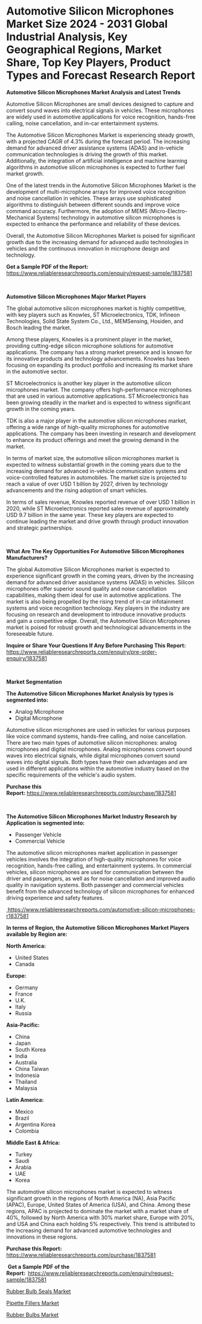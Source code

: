 <p><h1>Automotive Silicon Microphones Market Size 2024 - 2031 Global Industrial Analysis, Key Geographical Regions, Market Share, Top Key Players, Product Types and Forecast Research Report</h1></p><p><strong>Automotive Silicon Microphones Market Analysis and Latest Trends</strong></p>
<p><p>Automotive Silicon Microphones are small devices designed to capture and convert sound waves into electrical signals in vehicles. These microphones are widely used in automotive applications for voice recognition, hands-free calling, noise cancellation, and in-car entertainment systems.</p><p>The Automotive Silicon Microphones Market is experiencing steady growth, with a projected CAGR of 4.3% during the forecast period. The increasing demand for advanced driver assistance systems (ADAS) and in-vehicle communication technologies is driving the growth of this market. Additionally, the integration of artificial intelligence and machine learning algorithms in automotive silicon microphones is expected to further fuel market growth.</p><p>One of the latest trends in the Automotive Silicon Microphones Market is the development of multi-microphone arrays for improved voice recognition and noise cancellation in vehicles. These arrays use sophisticated algorithms to distinguish between different sounds and improve voice command accuracy. Furthermore, the adoption of MEMS (Micro-Electro-Mechanical Systems) technology in automotive silicon microphones is expected to enhance the performance and reliability of these devices.</p><p>Overall, the Automotive Silicon Microphones Market is poised for significant growth due to the increasing demand for advanced audio technologies in vehicles and the continuous innovation in microphone design and technology.</p></p>
<p><strong>Get a Sample PDF of the Report:&nbsp;</strong> <a href="https://www.reliableresearchreports.com/enquiry/request-sample/1837581">https://www.reliableresearchreports.com/enquiry/request-sample/1837581</a></p>
<p>&nbsp;</p>
<p><strong>Automotive Silicon Microphones Major Market Players</strong></p>
<p><p>The global automotive silicon microphones market is highly competitive, with key players such as Knowles, ST Microelectronics, TDK, Infineon Technologies, Solid State System Co., Ltd., MEMSensing, Hosiden, and Bosch leading the market. </p><p>Among these players, Knowles is a prominent player in the market, providing cutting-edge silicon microphone solutions for automotive applications. The company has a strong market presence and is known for its innovative products and technology advancements. Knowles has been focusing on expanding its product portfolio and increasing its market share in the automotive sector.</p><p>ST Microelectronics is another key player in the automotive silicon microphones market. The company offers high-performance microphones that are used in various automotive applications. ST Microelectronics has been growing steadily in the market and is expected to witness significant growth in the coming years.</p><p>TDK is also a major player in the automotive silicon microphones market, offering a wide range of high-quality microphones for automotive applications. The company has been investing in research and development to enhance its product offerings and meet the growing demand in the market.</p><p>In terms of market size, the automotive silicon microphones market is expected to witness substantial growth in the coming years due to the increasing demand for advanced in-vehicle communication systems and voice-controlled features in automobiles. The market size is projected to reach a value of over USD 1 billion by 2027, driven by technology advancements and the rising adoption of smart vehicles.</p><p>In terms of sales revenue, Knowles reported revenue of over USD 1 billion in 2020, while ST Microelectronics reported sales revenue of approximately USD 9.7 billion in the same year. These key players are expected to continue leading the market and drive growth through product innovation and strategic partnerships.</p></p>
<p>&nbsp;</p>
<p><strong>What Are The Key Opportunities For Automotive Silicon Microphones Manufacturers?</strong></p>
<p><p>The global Automotive Silicon Microphones market is expected to experience significant growth in the coming years, driven by the increasing demand for advanced driver assistance systems (ADAS) in vehicles. Silicon microphones offer superior sound quality and noise cancellation capabilities, making them ideal for use in automotive applications. The market is also being propelled by the rising trend of in-car infotainment systems and voice recognition technology. Key players in the industry are focusing on research and development to introduce innovative products and gain a competitive edge. Overall, the Automotive Silicon Microphones market is poised for robust growth and technological advancements in the foreseeable future.</p></p>
<p><strong>Inquire or Share Your Questions If Any Before Purchasing This Report:</strong> <a href="https://www.reliableresearchreports.com/enquiry/pre-order-enquiry/1837581">https://www.reliableresearchreports.com/enquiry/pre-order-enquiry/1837581</a></p>
<p>&nbsp;</p>
<p><strong>Market Segmentation</strong></p>
<p><strong>The Automotive Silicon Microphones Market Analysis by types is segmented into:</strong></p>
<p><ul><li>Analog Microphone</li><li>Digital Microphone</li></ul></p>
<p><p>Automotive silicon microphones are used in vehicles for various purposes like voice command systems, hands-free calling, and noise cancellation. There are two main types of automotive silicon microphones: analog microphones and digital microphones. Analog microphones convert sound waves into electrical signals, while digital microphones convert sound waves into digital signals. Both types have their own advantages and are used in different applications within the automotive industry based on the specific requirements of the vehicle's audio system.</p></p>
<p><strong>Purchase this Report:&nbsp;</strong><a href="https://www.reliableresearchreports.com/purchase/1837581">https://www.reliableresearchreports.com/purchase/1837581</a></p>
<p>&nbsp;</p>
<p><strong>The Automotive Silicon Microphones Market Industry Research by Application is segmented into:</strong></p>
<p><ul><li>Passenger Vehicle</li><li>Commercial Vehicle</li></ul></p>
<p><p>The automotive silicon microphones market application in passenger vehicles involves the integration of high-quality microphones for voice recognition, hands-free calling, and entertainment systems. In commercial vehicles, silicon microphones are used for communication between the driver and passengers, as well as for noise cancellation and improved audio quality in navigation systems. Both passenger and commercial vehicles benefit from the advanced technology of silicon microphones for enhanced driving experience and safety features.</p></p>
<p><a href="https://www.reliableresearchreports.com/automotive-silicon-microphones-r1837581">&nbsp;https://www.reliableresearchreports.com/automotive-silicon-microphones-r1837581</a></p>
<p><strong>In terms of Region, the Automotive Silicon Microphones Market Players available by Region are:</strong></p>
<p>
    <p> <strong> North America: </strong>
        <ul>
            <li>United States</li>
            <li>Canada</li>
        </ul>
        </p> 
    <p> <strong> Europe: </strong>
        <ul>
            <li>Germany</li>
            <li>France</li>
            <li>U.K.</li>
            <li>Italy</li>
            <li>Russia</li>
        </ul>
        </p> 
    <p> <strong> Asia-Pacific: </strong>
        <ul>
            <li>China</li>
            <li>Japan</li>
            <li>South Korea</li>
            <li>India</li>
            <li>Australia</li>
            <li>China Taiwan</li>
            <li>Indonesia</li>
            <li>Thailand</li>
            <li>Malaysia</li>
        </ul>
        </p> 
    <p> <strong> Latin America: </strong>
        <ul>
            <li>Mexico</li>
            <li>Brazil</li>
            <li>Argentina Korea</li>
            <li>Colombia</li>
        </ul>
        </p> 
    <p> <strong> Middle East & Africa: </strong>
        <ul>
            <li>Turkey</li>
            <li>Saudi</li>
            <li>Arabia</li>
            <li>UAE</li>
            <li>Korea</li>
        </ul>
    </p>
    </p>
<p><p>The automotive silicon microphones market is expected to witness significant growth in the regions of North America (NA), Asia Pacific (APAC), Europe, United States of America (USA), and China. Among these regions, APAC is projected to dominate the market with a market share of 40%, followed by North America with 30% market share, Europe with 20%, and USA and China each holding 5% respectively. This trend is attributed to the increasing demand for advanced automotive technologies and innovations in these regions.</p></p>
<p><strong>Purchase this Report: </strong><a href="https://www.reliableresearchreports.com/purchase/1837581">https://www.reliableresearchreports.com/purchase/1837581</a></p>
<p>&nbsp;<strong>Get a Sample PDF of the Report:&nbsp;&nbsp;</strong><a href="https://www.reliableresearchreports.com/enquiry/request-sample/1837581">https://www.reliableresearchreports.com/enquiry/request-sample/1837581</a></p>
<p><strong></strong></p>
<p><p><a href="https://github.com/victorialyman98067/Market-Research-Report-List-1/blob/main/rubber-bulb-seals-market.md">Rubber Bulb Seals Market</a></p><p><a href="https://github.com/violawzepeda0462024/Market-Research-Report-List-1/blob/main/pipette-fillers-market.md">Pipette Fillers Market</a></p><p><a href="https://github.com/erickahgreen002024/Market-Research-Report-List-1/blob/main/rubber-bulbs-market.md">Rubber Bulbs Market</a></p></p>